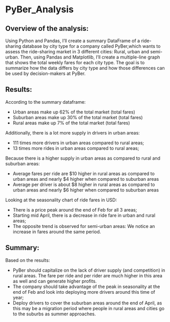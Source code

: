 # PyBer_Analysis


## Overview of the analysis: 

Using Python and Pandas, I’ll create a summary DataFrame of a ride-sharing database by city type for a company called PyBer,which wants to assess the ride-sharing market in 3 different cities: Rural, urban and semi-urban. Then, using Pandas and Matplotlib, I’ll create a multiple-line graph that shows the total weekly fares for each city type. The goal is to summarize how the data differs by city type and how those differences can be used by decision-makers at PyBer.


## Results: 

According to the summary dataframe: 
* Urban areas make up 62% of the total market (total fares)
* Suburban areas make up 30% of the total market (total fares)
* Rural areas make up 7% of the total market (total fares)

Additionally, there is a lot more supply in drivers in urban areas: 
* 111 times more drivers in urban areas compared to rural areas;
* 13 times more rides in urban areas compared to rural areas;

Because there is a higher supply in urban areas as compared to rural and suburban areas: 
* Average fares per ride are $10 higher in rural areas as compared to urban areas and nearly $4 higher when compared to suburban areas
* Average per driver is about $8 higher in rural areas as compared to urban areas and nearly $6 higher when compared to suburban areas

Looking at the seasonality chart of ride fares in USD: 
* There is a price peak around the end of Feb for all 3 areas;
* Starting mid April, there is a decrease in ride fare in urban and rural areas;
* The opposite trend is observed for semi-urban areas: We notice an increase in fares around the same period.


## Summary: 

Based on the results: 
* PyBer should capitalize on the lack of driver supply (and competition) in rural areas. The fare per ride and per rider are much higher in this area as well and can generate higher profits. 
* The company should take advantage of the peak in seasonality at the end of Feb and look into deploying more drivers around this time of year;
* Deploy drivers to cover the suburban areas around the end of April, as this may be a migration period where people in rural areas and cities go to the suburbs as summer approaches. 
